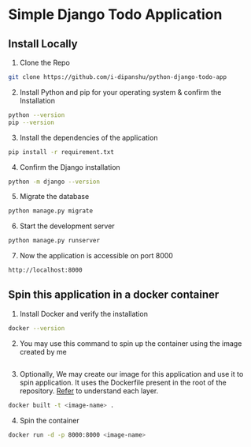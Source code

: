 # Simple Django Todo Application 

## Install Locally 

1. Clone the Repo 
```sh
git clone https://github.com/i-dipanshu/python-django-todo-app
```

2. Install Python and pip for your operating system & confirm the Installation 
```sh
python --version 
pip --version
```

3. Install the dependencies of the application 
```sh
pip install -r requirement.txt
```
4. Confirm the Django installation 
```sh 
python -m django --version
```
5. Migrate the database
```sh
python manage.py migrate 
```

6. Start the development server
```sh
python manage.py runserver 
```
7. Now the application is accessible on port 8000 
```sh
http://localhost:8000
```

## Spin this application in a docker container 

1. Install Docker and verify the installation 
```sh 
docker --version
```

2. You may use this command to spin up the container using the image created by me 
```sh

```

3. Optionally, We may create our image for this application and use it to spin application. It uses the Dockerfile present in the root of the repository. [Refer](./Dockerfile) to understand each layer.
```sh
docker built -t <image-name> .
```
4. Spin the container 
```sh
docker run -d -p 8000:8000 <image-name>
```
